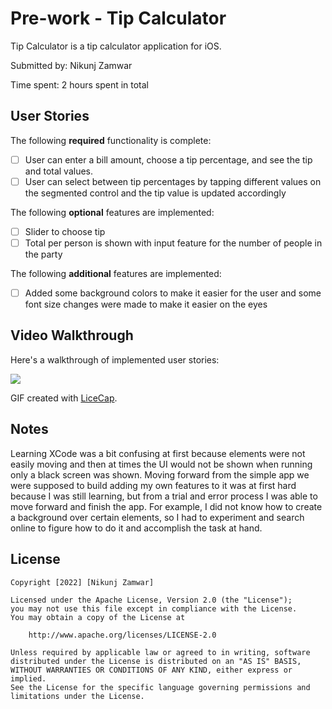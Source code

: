 # Pre-work - Tip Calculator

Tip Calculator is a tip calculator application for iOS.

Submitted by: Nikunj Zamwar

Time spent: 2 hours spent in total

## User Stories

The following **required** functionality is complete:

* [ ] User can enter a bill amount, choose a tip percentage, and see the tip and total values.
* [ ] User can select between tip percentages by tapping different values on the segmented control and the tip value is updated accordingly

The following **optional** features are implemented:

* [ ] Slider to choose tip
* [ ] Total per person is shown with input feature for the number of people in the party

The following **additional** features are implemented:

- [ ] Added some background colors to make it easier for the user and some font size changes were made to make it easier on the eyes

## Video Walkthrough

Here's a walkthrough of implemented user stories:

![](https://i.imgur.com/jUKlnvm.gif)


GIF created with [LiceCap](http://www.cockos.com/licecap/).

## Notes

Learning XCode was a bit confusing at first because elements were not easily moving and then at times the UI would not be shown when running only a black screen was shown. Moving forward from the simple app we were supposed to build adding my own features to it was at first hard because I was still learning, but from a trial and error process I was able to move forward and finish the app. For example, I did not know how to create a background over certain elements, so I had to experiment and search online to figure how to do it and accomplish the task at hand.

## License

    Copyright [2022] [Nikunj Zamwar]

    Licensed under the Apache License, Version 2.0 (the "License");
    you may not use this file except in compliance with the License.
    You may obtain a copy of the License at

        http://www.apache.org/licenses/LICENSE-2.0

    Unless required by applicable law or agreed to in writing, software
    distributed under the License is distributed on an "AS IS" BASIS,
    WITHOUT WARRANTIES OR CONDITIONS OF ANY KIND, either express or implied.
    See the License for the specific language governing permissions and
    limitations under the License.
